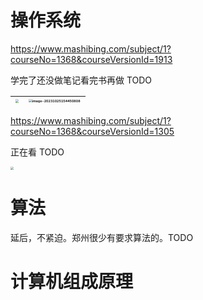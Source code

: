 # 操作系统

https://www.mashibing.com/subject/1?courseNo=1368&courseVersionId=1913

学完了还没做笔记看完书再做 TODO

| <img src="D:\ImageA\20231008104732.png" style="zoom:33%;" /> | <img src="D:\ImageA\image-20231025154450808.png" alt="image-20231025154450808" style="zoom:33%;" /> |
| ------------------------------------------------------------ | ------------------------------------------------------------ |



https://www.mashibing.com/subject/1?courseNo=1368&courseVersionId=1305

正在看 TODO

<img src="D:\ImageA\20231008104803.png" style="zoom:33%;" />

# 算法

延后，不紧迫。郑州很少有要求算法的。TODO

# 计算机组成原理

